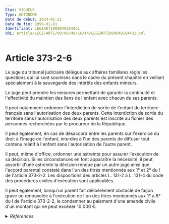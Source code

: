 ```yaml
---
État: VIGUEUR
Type: AUTONOME
Date de début: 2024-02-21
Date de fin: 2999-01-01
Identifiant: LEGIARTI000049164431
URL: article/LEGI/ARTI/00/00/49/16/44/LEGIARTI000049164431.xml
---
```


<h1>Article 373-2-6</h1>

Le juge du tribunal judiciaire délégué aux affaires familiales règle les
questions qui lui sont soumises dans le cadre du présent chapitre en veillant
spécialement à la sauvegarde des intérêts des enfants mineurs.<br />

Le juge peut prendre les mesures permettant de garantir la continuité et
l'effectivité du maintien des liens de l'enfant avec chacun de ses parents.<br />

Il peut notamment ordonner l'interdiction de sortie de l'enfant du territoire
français sans l'autorisation des deux parents. Cette interdiction de sortie du
territoire sans l'autorisation des deux parents est inscrite au fichier des
personnes recherchées par le procureur de la République.<br />

Il peut également, en cas de désaccord entre les parents sur l'exercice du droit
à l'image de l'enfant, interdire à l'un des parents de diffuser tout contenu
relatif à l'enfant sans l'autorisation de l'autre parent.<br />

Il peut, même d'office, ordonner une astreinte pour assurer l'exécution de sa
décision. Si les circonstances en font apparaître la nécessité, il peut assortir
d'une astreinte la décision rendue par un autre juge ainsi que l'accord parental
constaté dans l'un des titres mentionnés aux 1° et 2° du I de l'article 373-2-2.
Les dispositions des articles L. 131-2 à L. 131-4 du code des procédures civiles
d'exécution sont applicables.<br />

Il peut également, lorsqu'un parent fait délibérément obstacle de façon grave ou
renouvelée à l'exécution de l'un des titres mentionnés aux 1° à 6° du I de
l'article 373-2-2, le condamner au paiement d'une amende civile d'un montant qui
ne peut excéder 10 000 €.


<details>
  <summary><em>Références</em></summary>

  <h2>Articles faisant référence à l'article</h2>
  
  <ul>
    <li>
      <a href="https://legal.tricoteuses.fr//redirection/LEGIARTI000044629469?vers=git&vers=legifrance">Code civil - article 373-2-2 AUTONOME VIGUEUR, en vigueur depuis le 2022-03-01</a> CITATION cible
    </li>
    <li>
      <a href="https://legal.tricoteuses.fr//redirection/LEGIARTI000006426714?vers=git&vers=legifrance">Code civil - article 373-2-2 AUTONOME MODIFIE, en vigueur du 2002-03-05 au 2014-08-06</a> CITATION cible
    </li>
    <li>
      <a href="https://legal.tricoteuses.fr//redirection/LEGIARTI000041398577?vers=git&vers=legifrance">Code civil - article 373-2-2 AUTONOME MODIFIE, en vigueur du 2019-12-28 au 2020-12-16</a> CITATION cible
    </li>
    <li>
      <a href="https://legal.tricoteuses.fr//redirection/LEGIARTI000042685533?vers=git&vers=legifrance">Code civil - article 373-2-2 AUTONOME MODIFIE, en vigueur du 2020-12-16 au 2022-03-01</a> CITATION cible
    </li>
    <li>
      <a href="https://legal.tricoteuses.fr//redirection/LEGIARTI000025025719?vers=git&vers=legifrance">Code des procédures civiles d'exécution - article L131-2 AUTONOME VIGUEUR, en vigueur depuis le 2012-06-01</a> CITATION cible
    </li>
    <li>
      <a href="https://legal.tricoteuses.fr//redirection/LEGIARTI000049164018?vers=git&vers=legifrance">LOI n° 2024-120 du 19 février 2024 visant à garantir le respect du droit à l'image des enfants - article 3 ENTIEREMENT_MODIF</a> MODIFIE source
    </li>
    <li>
      <a href="https://legal.tricoteuses.fr//redirection/LEGIARTI000029336876?vers=git&vers=legifrance">Code civil - article 373-2-2 AUTONOME MODIFIE, en vigueur du 2014-08-06 au 2016-12-25</a> CITATION cible
    </li>
    <li>
      <a href="https://legal.tricoteuses.fr//redirection/LEGIARTI000033713764?vers=git&vers=legifrance">Code civil - article 373-2-2 AUTONOME MODIFIE, en vigueur du 2016-12-25 au 2019-12-28</a> CITATION cible
    </li>
  </ul>
  
  <h2>Références faites par l'article</h2>
  
  <ul>
    <li>
      2003-03-18 CITATION cible <a href="https://legal.tricoteuses.fr//redirection/LEGIARTI000022469712?vers=git&vers=legifrance">Loi n° 2003-239 du 18 mars 2003 pour la sécurité intérieure (1). - article 23 AUTONOME MODIFIE, en vigueur du 2010-07-11 au 2011-03-16</a>
    </li>
    <li>
      2012-09-10 CITATION cible <a href="https://legal.tricoteuses.fr//redirection/LEGITEXT000026363108?vers=git&vers=legifrance">Décret n° 2012-1037 du 10 septembre 2012 relatif à la mise en œuvre de l'interdiction de sortie du territoire du mineur sans l'autorisation des deux parents VIGUEUR</a>
    </li>
    <li>
      2024-02-19 CITATION cible <a href="https://legal.tricoteuses.fr//redirection/LEGIARTI000049164018?vers=git&vers=legifrance">LOI n° 2024-120 du 19 février 2024 visant à garantir le respect du droit à l'image des enfants - article 3 ENTIEREMENT_MODIF</a>
    </li>
    <li>
      2024-02-19 MODIFIE cible <a href="https://legal.tricoteuses.fr//redirection/LEGIARTI000049164018?vers=git&vers=legifrance">LOI n° 2024-120 du 19 février 2024 visant à garantir le respect du droit à l'image des enfants - article 3 ENTIEREMENT_MODIF</a>
    </li>
    <li>
      2999-01-01 CITATION source <a href="https://legal.tricoteuses.fr//redirection/LEGIARTI000006426714?vers=git&vers=legifrance">Code civil - article 373-2-2 AUTONOME MODIFIE, en vigueur du 2002-03-05 au 2014-08-06</a>
    </li>
    <li>
      2999-01-01 CITATION cible <a href="https://legal.tricoteuses.fr//redirection/LEGIARTI000026364110?vers=git&vers=legifrance">Code de procédure civile - article 1180-3 AUTONOME VIGUEUR, en vigueur depuis le 2012-10-01</a>
    </li>
    <li>
      2999-01-01 CITATION cible <a href="https://legal.tricoteuses.fr//redirection/LEGIARTI000026363269?vers=git&vers=legifrance">Code de procédure civile - article 1180-4 AUTONOME VIGUEUR, en vigueur depuis le 2012-10-01</a>
    </li>
    <li>
      2999-01-01 CITATION cible <a href="https://legal.tricoteuses.fr//redirection/LEGIARTI000044394152?vers=git&vers=legifrance">Code de procédure pénale - article 230-19 AUTONOME VIGUEUR, en vigueur depuis le 2021-12-02</a>
    </li>
    <li>
      2999-01-01 CITATION source <a href="https://legal.tricoteuses.fr//redirection/LEGIARTI000025025719?vers=git&vers=legifrance">Code des procédures civiles d'exécution - article L131-2 AUTONOME VIGUEUR, en vigueur depuis le 2012-06-01</a>
    </li>
  </ul>
</details>
